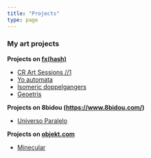 ```yaml
---
title: "Projects"
type: page
---
```



### My art projects

**Projects on [fx(hash)](https://www.fxhash.xyz/)**

  * [CR Art Sessions //1](https://www.fxhash.xyz/generative/14954)
  * [Yo automata](https://www.fxhash.xyz/generative/14427)
  * [Isomeric doppelgangers](https://www.fxhash.xyz/generative/13745)
  * [Geoetris](https://www.fxhash.xyz/generative/13194)


**Projects on 8bidou (https://www.8bidou.com/)**

  * [Universo Paralelo](https://www.fxhash.xyz/generative/14954)


**Projects on [objekt.com](https://objkt.com/)**

  * [Minecular](https://objkt.com/collection/KT1TZzMc7b3xWVbuzs7GMmJXQWrJ1TR7Dz5o)
